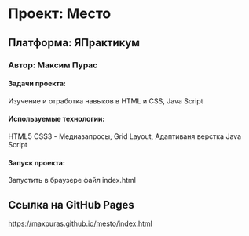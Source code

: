 # Проект: Место

## Платформа: ЯПрактикум
### Автор: Максим Пурас

#### Задачи проекта:
Изучение и отработка навыков в HTML и CSS, Java Script

#### Используемые технологии:
HTML5
CSS3 - Медиазапросы, Grid Layout, Адаптиваня верстка
Java Script

#### Запуск проекта:
Запустить в браузере файл index.html

## Ссылка на GitHub Pages
https://maxpuras.github.io/mesto/index.html
